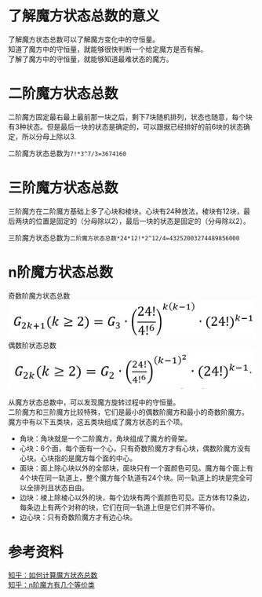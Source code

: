 # 了解魔方状态总数的意义
了解魔方状态总数可以了解魔方变化中的守恒量。  
知道了魔方中的守恒量，就能够很快判断一个给定魔方是否有解。  
了解了魔方中的守恒量，就能够知道最难状态的魔方。

# 二阶魔方状态总数
二阶魔方固定最右最上最前那一块之后，剩下7块随机排列，状态也随意，每个块有3种状态。但是最后一块的状态是确定的，可以跟据已经排好的前6块的状态确定，所以分母上除以3.

二阶魔方状态总数为`7!*3^7/3=3674160`

# 三阶魔方状态总数
三阶魔方在二阶魔方基础上多了心块和棱块。心块有24种放法，棱块有12块，最后两块的位置是固定的（分母除以2），最后一块的状态是固定的（分母除以2）。

三阶魔方状态总数为`二阶魔方状态总数*24*12!*2^12/4=43252003274489856000`

# n阶魔方状态总数
奇数阶魔方状态总数
![奇数阶魔方状态总数](./res/odd-state-count.jpg)
 偶数阶状态总数
![偶数阶魔方状态总数](./res/even-state-count.jpg)

从魔方状态总数中，可以发现魔方旋转过程中的守恒量。  
二阶魔方和三阶魔方比较特殊，它们是最小的偶数阶魔方和最小的奇数阶魔方。  
魔方中有以下五类块，这五类块组成了魔方状态的五个项。
* 角块：角块就是一个二阶魔方，角块组成了魔方的骨架。
* 心块：6个面，每个面有一个心，只有奇数阶魔方才有心块，偶数阶魔方没有心块。心块指的是魔方每个面的中心。
* 面块：面上除心块以外的全部块，面块只有一个面颜色可见。魔方每个面上有4个块在同一轨道上，整个魔方每个轨道有24个块。同一轨道上的块是完全可以全排列且状态自由。
* 边块：棱上除棱心以外的块，每个边块有两个面颜色可见。正方体有12条边，每条边上有两个对称的块，它们在同一轨道上但是它们并不等价。
* 边心块：只有奇数阶魔方才有边心块。

# 参考资料
[知乎：如何计算魔方状态总数](https://zhuanlan.zhihu.com/p/35339755)  
[知乎：n阶魔方有几个等价类](https://www.zhihu.com/question/49623083)